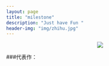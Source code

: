 ```yaml
---
layout: page
title: "milestone"
description: "Just have Fun "
header-img: "img/zhihu.jpg"
---
```



<center>
    <p><img src="http://7xlfkx.com1.z0.glb.clouddn.com/white2.jpg" align="center"></p>
</center>


###代表作：

 






